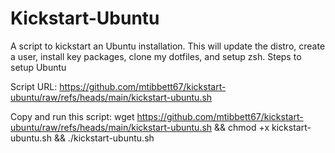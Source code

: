 # Kickstart-Ubuntu
A script to kickstart an Ubuntu installation.  This will update the distro, create a user, install key packages, clone my dotfiles, and setup zsh.
Steps to setup Ubuntu

Script URL: https://github.com/mtibbett67/kickstart-ubuntu/raw/refs/heads/main/kickstart-ubuntu.sh

Copy and run this script:
wget https://github.com/mtibbett67/kickstart-ubuntu/raw/refs/heads/main/kickstart-ubuntu.sh && chmod +x kickstart-ubuntu.sh && ./kickstart-ubuntu.sh

